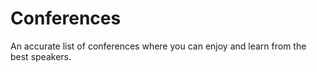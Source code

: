 # Conferences
An accurate list of conferences where you can enjoy and learn from the best speakers.
